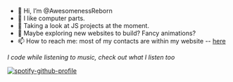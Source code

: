 - 👋 Hi, I’m @AwesomenessReborn
- 👀 I like computer parts. 
- 🌱 Taking a look at JS projects at the moment. 
- 💞️ Maybe exploring new websites to build? Fancy animations? 
- 📫 How to reach me: most of my contacts are within my website -- [here](https://awesomenessreborn.github.io/)

*I code while listening to music, check out what I listen too*

<!---
AwesomenessReborn/AwesomenessReborn is a ✨ special ✨ repository because its `README.md` (this file) appears on your GitHub profile.
You can click the Preview link to take a look at your changes.
--->
[![spotify-github-profile](https://spotify-github-profile.vercel.app/api/view?uid=908fureeyvxsu8cp9gqxs25co&cover_image=false&theme=compact&show_offline=false&background_color=121212)](https://spotify-github-profile.vercel.app/api/view?uid=908fureeyvxsu8cp9gqxs25co&redirect=true)
